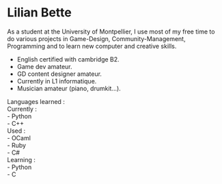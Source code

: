 # Lilian Bette

As a student at the University of Montpellier, I use most of my free time to do various projects in Game-Design, Community-Management, Programming and to learn new computer and creative skills.

  - English certified with cambridge B2.
  - Game dev amateur.
  - GD content designer amateur.
  - Currently in L1 informatique.
  - Musician amateur (piano, drumkit...).

Languages learned :  
  Currently :  
    - Python  
    - C++  
  Used :  
    - OCaml  
    - Ruby  
    - C#  
Learning :  
    - Python  
    - C
